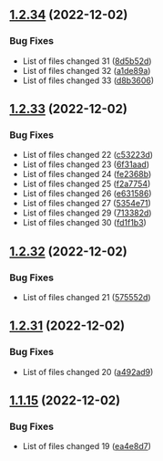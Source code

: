 ## [1.2.34](https://github.com/blbose/roslyn-analyzers/compare/v1.2.33...v1.2.34) (2022-12-02)


### Bug Fixes

* List of files changed 31 ([8d5b52d](https://github.com/blbose/roslyn-analyzers/commit/8d5b52d834f11240bd37987d360f60c815eaadda))
* List of files changed 32 ([a1de89a](https://github.com/blbose/roslyn-analyzers/commit/a1de89a2718dc65602e70eeca575eef9e94bf012))
* List of files changed 33 ([d8b3606](https://github.com/blbose/roslyn-analyzers/commit/d8b36067db863259feaf84d53e7044b2ece4f460))

## [1.2.33](https://github.com/blbose/roslyn-analyzers/compare/v1.2.32...v1.2.33) (2022-12-02)


### Bug Fixes

* List of files changed 22 ([c53223d](https://github.com/blbose/roslyn-analyzers/commit/c53223d642cf07433b8d12e1e66c982ef5119aec))
* List of files changed 23 ([6f31aad](https://github.com/blbose/roslyn-analyzers/commit/6f31aad0f50aebe46ae4cdd399d2c54847050453))
* List of files changed 24 ([fe2368b](https://github.com/blbose/roslyn-analyzers/commit/fe2368b164add7d0fe7097b40f600aeb0ea83e50))
* List of files changed 25 ([f2a7754](https://github.com/blbose/roslyn-analyzers/commit/f2a7754d6abea9a2008a5a312be737395c512c49))
* List of files changed 26 ([e631586](https://github.com/blbose/roslyn-analyzers/commit/e631586eab92aaa8142f7e89cc9203e337437da0))
* List of files changed 27 ([5354e71](https://github.com/blbose/roslyn-analyzers/commit/5354e714b9fd90ca62f70735c89c9cb3b53bffd5))
* List of files changed 29 ([713382d](https://github.com/blbose/roslyn-analyzers/commit/713382d383940d0f412cfee774240f375dbb7d1a))
* List of files changed 30 ([fd1f1b3](https://github.com/blbose/roslyn-analyzers/commit/fd1f1b3f96d4fe318e7a38737aa47392eb4ee183))

## [1.2.32](https://github.com/blbose/roslyn-analyzers/compare/v1.2.31...v1.2.32) (2022-12-02)


### Bug Fixes

* List of files changed 21 ([575552d](https://github.com/blbose/roslyn-analyzers/commit/575552d033f8bb8f8305e697c4bc63704151c93b))

## [1.2.31](https://github.com/blbose/roslyn-analyzers/compare/v1.2.30...v1.2.31) (2022-12-02)


### Bug Fixes

* List of files changed 20 ([a492ad9](https://github.com/blbose/roslyn-analyzers/commit/a492ad9d9a2cbbfe34b74d3b886e5ce85e01f6cd))

## [1.1.15](https://github.com/blbose/roslyn-analyzers/compare/v1.1.14...v1.1.15) (2022-12-02)


### Bug Fixes

* List of files changed 19 ([ea4e8d7](https://github.com/blbose/roslyn-analyzers/commit/ea4e8d72cb9e17e55a1f63d1c279736f472792c4))
